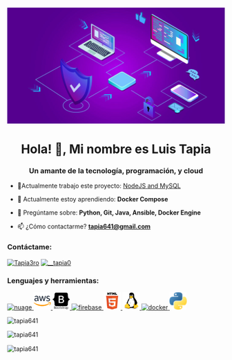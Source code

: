 [![MasterHead](https://github.com/Tapia641/tapia641/blob/main/banner.jpg)](https://github.com/Tapia641)

<h1 align="center">Hola! 👋, Mi nombre es Luis Tapia</h1>
<h3 align="center">Un amante de la tecnología, programación, y cloud</h3>

- 🔭Actualmente trabajo este proyecto: [NodeJS and MySQL](https://github.com/Tapia641/sample-mysql-node)

- 🌱 Actualmente estoy aprendiendo: **Docker Compose**

- 💬 Pregúntame sobre: **Python, Git, Java, Ansible, Docker Engine**

- 📫 ¿Cómo contactarme? **tapia641@gmail.com**

<h3 align="left">Contáctame:</h3>
<p align="left">
<a href="https://fb.com/Tapia3ro" target="blank"><img align="center" src="https://raw.githubusercontent.com/rahuldkjain/github-profile-readme-generator/master/src/images/icons/Social/facebook.svg" alt="Tapia3ro" height="30" width="40" /></a>
<a href="https://instagram.com/__tapia0" target="blank"><img align="center" src="https://raw.githubusercontent.com/rahuldkjain/github-profile-readme-generator/master/src/images/icons/Social/instagram.svg" alt="__tapia0" height="30" width="40" /></a>
</p>

<h3 align="left">Lenguajes y herramientas:</h3>
<p align="left">
<a href="https://nuagenetworks.github.io/" target="_blank" rel="noreferrer"> <img src="https://raw.githubusercontent.com/nuagenetworks/nuagenetworks.github.io/master/img/avatar.png" alt="nuage" width="40" height="40"/></a><a href="https://aws.amazon.com/" target="_blank" rel="noreferrer"> <img src="https://raw.githubusercontent.com/devicons/devicon/master/icons/amazonwebservices/amazonwebservices-original-wordmark.svg" alt="aws" width="40" height="40"/></a><a href="https://getbootstrap.com" target="_blank" rel="noreferrer"> <img src="https://raw.githubusercontent.com/devicons/devicon/master/icons/bootstrap/bootstrap-plain-wordmark.svg" alt="bootstrap" width="40" height="40"/></a><a href="https://firebase.google.com/" target="_blank" rel="noreferrer"> <img src="https://www.vectorlogo.zone/logos/firebase/firebase-icon.svg" alt="firebase" width="40" height="40"/></a><a href="https://www.w3.org/html/" target="_blank" rel="noreferrer"> <img src="https://raw.githubusercontent.com/devicons/devicon/master/icons/html5/html5-original-wordmark.svg" alt="html5" width="40" height="40"/></a><a href="https://www.linux.org/" target="_blank" rel="noreferrer"> <img src="https://raw.githubusercontent.com/devicons/devicon/master/icons/linux/linux-original.svg" alt="linux" width="40" height="40"/></a><a href="https://www.docker.com/" target="_blank" rel="noreferrer"> <img src="https://raw.githubusercontent.com/docker/getting-started/master/docs/images/docker-labs-logo.svg" alt="docker" width="100" height="40"/> </a><a href="https://www.python.org/" target="_blank" rel="noreferrer"> <img src="https://raw.githubusercontent.com/python/python-docs-theme/main/python_docs_theme/static/py.svg" alt="python" width="40" height="40"/></a></p>

<p><img align="left" src="https://github-readme-stats.vercel.app/api/top-langs?username=tapia641&show_icons=true&locale=en&layout=compact" alt="tapia641"></p><br>

<p><img align="center" src="https://github-readme-stats.vercel.app/api?username=tapia641&show_icons=true&locale=en" alt="tapia641"></p>

<p><img align="center" src="https://github-readme-streak-stats.herokuapp.com/?user=tapia641&" alt="tapia641"></p>
